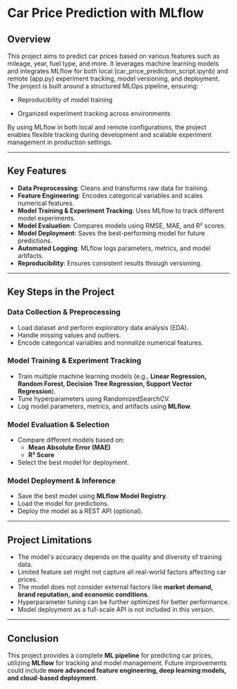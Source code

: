 # Car Price Prediction with MLflow

## Overview

This project aims to predict car prices based on various features such as mileage, year, fuel type, and more. It leverages machine learning models and integrates MLflow for both local (car_price_prediction_script.ipynb) and remote (app.py) experiment tracking, model versioning, and deployment. The project is built around a structured MLOps pipeline, ensuring:

- Reproducibility of model training

- Organized experiment tracking across environments

By using MLflow in both local and remote configurations, the project enables flexible tracking during development and scalable experiment management in production settings.

---

## Key Features

- **Data Preprocessing**: Cleans and transforms raw data for training.
- **Feature Engineering**: Encodes categorical variables and scales numerical features.
- **Model Training & Experiment Tracking**: Uses MLflow to track different model experiments.
- **Model Evaluation**: Compares models using RMSE, MAE, and R² scores.
- **Model Deployment**: Saves the best-performing model for future predictions.
- **Automated Logging**: MLflow logs parameters, metrics, and model artifacts.
- **Reproducibility**: Ensures consistent results through versioning.

---

## Key Steps in the Project

### Data Collection & Preprocessing

- Load dataset and perform exploratory data analysis (EDA).
- Handle missing values and outliers.
- Encode categorical variables and normalize numerical features.

### Model Training & Experiment Tracking

- Train multiple machine learning models (e.g., **Linear Regression, Random Forest, Decision Tree Regression, Support Vector Regression**).
- Tune hyperparameters using RandomizedSearchCV.
- Log model parameters, metrics, and artifacts using **MLflow**.

### Model Evaluation & Selection

- Compare different models based on:
  - **Mean Absolute Error (MAE)**
  - **R² Score**
- Select the best model for deployment.

### Model Deployment & Inference

- Save the best model using **MLflow Model Registry**.
- Load the model for predictions.
- Deploy the model as a REST API (optional).

---

## Project Limitations

- The model's accuracy depends on the quality and diversity of training data.
- Limited feature set might not capture all real-world factors affecting car prices.
- The model does not consider external factors like **market demand, brand reputation, and economic conditions**.
- Hyperparameter tuning can be further optimized for better performance.
- Model deployment as a full-scale API is not included in this version.

---

## Conclusion

This project provides a complete **ML pipeline** for predicting car prices, utilizing **MLflow** for tracking and model management. Future improvements could include **more advanced feature engineering, deep learning models, and cloud-based deployment**.
